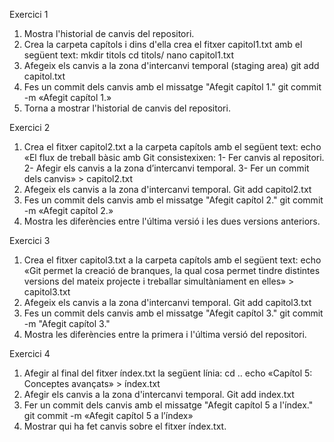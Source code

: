 Exercici 1

1. Mostra l'historial de canvis del repositori.
2. Crea la carpeta capítols i dins d'ella crea el fitxer capitol1.txt amb el següent text:
mkdir titols
cd titols/
nano capitol1.txt
3. Afegeix els canvis a la zona d'intercanvi temporal (staging area)
git add capitol.txt
4. Fes un commit dels canvis amb el missatge "Afegit capítol 1."
git commit -m «Afegit capítol 1.»
5. Torna a mostrar l'historial de canvis del repositori.
           
Exercici 2

1. Crea el fitxer capitol2.txt a la carpeta capítols amb el següent text:
echo «El flux de treball bàsic amb Git consistexixen: 1- Fer canvis al repositori. 2- Afegir els canvis a la zona d’intercanvi temporal. 3- Fer un commit dels canvis» > capitol2.txt
2. Afegeix els canvis a la zona d'intercanvi temporal.
Git add capitol2.txt
3. Fes un commit dels canvis amb el missatge "Afegit capítol 2."
git commit -m «Afegit capítol 2.»
4. Mostra les diferències entre l'última versió i les dues versions anteriors.
      
Exercici 3

1. Crea el fitxer capitol3.txt a la carpeta capítols amb el següent text:
echo «Git permet la creació de branques, la qual cosa permet tindre distintes versions del mateix projecte i treballar simultàniament en elles» > capitol3.txt   
2. Afegeix els canvis a la zona d'intercanvi temporal.
Git add capitol3.txt
3. Fes un commit dels canvis amb el missatge "Afegit capítol 3."
git commit -m "Afegit capítol 3."
4. Mostra les diferències entre la primera i l'última versió del repositori.
       
Exercici 4

1. Afegir al final del fitxer índex.txt la següent línia:
cd ..
echo «Capítol 5: Conceptes avançats» > índex.txt
2. Afegir els canvis a la zona d'intercanvi temporal.
Git add index.txt
3. Fer un commit dels canvis amb el missatge "Afegit capítol 5 a l'índex."
git commit -m «Afegit capítol 5 a l’índex»
4. Mostrar qui ha fet canvis sobre el fitxer índex.txt.
